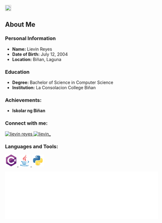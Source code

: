 <img src="https://github.com/user-attachments/assets/6c2c3437-6b06-43a3-b1bc-9fd35e5b40d1" height="20%" width="20%"/>

## About Me

### Personal Information
- **Name:** Lievin Reyes
- **Date of Birth:** July 12, 2004
- **Location:** Biñan, Laguna

### Education

- **Degree:** Bachelor of Science in Computer Science
- **Institution:** La Consolacion College Biñan

### Achievements:

- **Iskolar ng Biñan**

### Connect with me:

<p>
  <a href="https://fb.com/lievin reyes" target="_blank">
  <img src="https://raw.githubusercontent.com/rahuldkjain/github-profile-readme-generator/master/src/images/icons/Social/facebook.svg" alt="lievin reyes" height="30" width="40" />
</a>
  <a href="https://instagram.com/lievin_" target="_blank">
    <img src="https://raw.githubusercontent.com/rahuldkjain/github-profile-readme-generator/master/src/images/icons/Social/instagram.svg" alt="lievin_" height="30" width="40" />
  </a>
</p>

### Languages and Tools:

<p>
  
  </a>
  
  <a href="https://www.w3schools.com/cs/" target="_blank" rel="noreferrer">
    <img src="https://raw.githubusercontent.com/devicons/devicon/master/icons/csharp/csharp-original.svg" alt="csharp" width="40" height="40"/>
  </a>
  <a href="https://www.java.com" target="_blank" rel="noreferrer"> <img src="https://raw.githubusercontent.com/devicons/devicon/master/icons/java/java-original.svg" alt="java" width="40" height="40"/>
 
  </a>
  <a href="https://www.python.org" target="_blank" rel="noreferrer">
    <img src="https://raw.githubusercontent.com/devicons/devicon/master/icons/python/python-original.svg" alt="python" width="40" height="40"/>
  </a>
</p>


 <div align="center">
  <img title="spotify-github-profile" alt="spotify" src="https://github.com/kittinan/spotify-github-profile/blob/master/img/novatorem.svg?uid=313hfc2beewahvywizatlu63l4f4&cover_image=false&theme=default&show_offline=true&background_color=121212&interchange=true&bar_color_cover=false"/><br><br>
  
